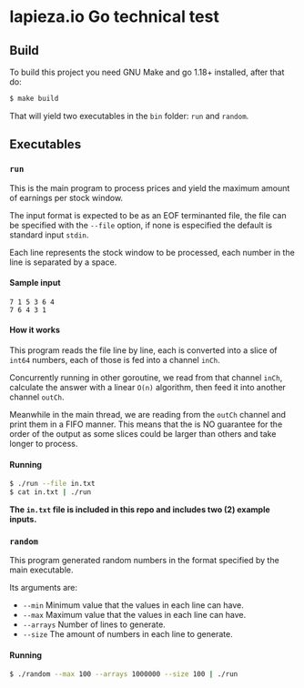 # lapieza.io Go technical test

## Build
To build this project you need GNU Make and go 1.18+ installed, after that do:
```bash
$ make build
```
That will yield two executables in the `bin` folder: `run` and `random`.

## Executables

### `run`
This is the main program to process prices and yield the maximum amount of earnings per stock window.

The input format is expected to be as an EOF terminanted file, the file can be specified with the `--file` option, if none is especified the default is standard input `stdin`.

Each line represents the stock window to be processed, each number in the line is separated by a space.

#### Sample input
```
7 1 5 3 6 4
7 6 4 3 1

```

#### How it works
This program reads the file line by line, each is converted into a slice of `int64` numbers, each of those is fed into a channel `inCh`.

Concurrently running in other goroutine, we read from that channel `inCh`, calculate the answer with a linear `O(n)` algorithm, then feed it into another channel `outCh`.

Meanwhile in the main thread, we are reading from the `outCh` channel and print them in a FIFO manner. This means that the is NO guarantee for the order of the output as some slices could be larger than others and take longer to process.

#### Running
```bash
$ ./run --file in.txt
$ cat in.txt | ./run
```
**The `in.txt` file is included in this repo and includes two (2) example inputs.**

### `random`
This program generated random numbers in the format specified by the main executable.

Its arguments are:
- `--min`
  Minimum value that the values in each line can have.
- `--max`
  Maximum value that the values in each line can have.
- `--arrays`
  Number of lines to generate.
- `--size`
  The amount of numbers in each line to generate.

#### Running
```bash
$ ./random --max 100 --arrays 1000000 --size 100 | ./run
```
